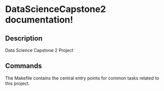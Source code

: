 # DataScienceCapstone2 documentation!

## Description

Data Science Capstone 2 Project

## Commands

The Makefile contains the central entry points for common tasks related to this project.

